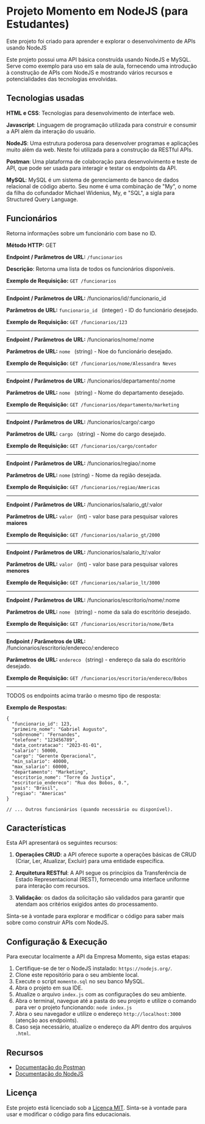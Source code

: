 # Projeto Momento em NodeJS (para Estudantes)

Este projeto foi criado para aprender e explorar o desenvolvimento de APIs usando NodeJS

Este projeto possui uma API básica construída usando NodeJS e MySQL. Serve como exemplo para uso em sala de aula, fornecendo uma introdução à construção de APIs com NodeJS e mostrando vários recursos e potencialidades das tecnologias envolvidas.

## Tecnologias usadas
**HTML e CSS**: Tecnologias para desenvolvimento de interface web.

**Javascript**: Linguagem de programação utilizada para construir e consumir a API além da interação do usuário.

**NodeJS**: Uma estrutura poderosa para desenvolver programas e aplicações muito além da web. Neste foi utilizada para a construção da RESTful APIs.

**Postman**: Uma plataforma de colaboração para desenvolvimento e teste de API, que pode ser usada para interagir e testar os endpoints da API.

**MySQL**: MySQL é um sistema de gerenciamento de banco de dados relacional de código aberto. Seu nome é uma combinação de "My", o nome da filha do cofundador Michael Widenius, My, e "SQL", a sigla para Structured Query Language.

## Funcionários
Retorna informações sobre um funcionário com base no ID.

**Método HTTP:** GET

**Endpoint / Parâmetros de URL:** ```/funcionarios```

**Descrição**: Retorna uma lista de todos os funcionários disponíveis.

**Exemplo de Requisição:** ```GET /funcionarios```

--- 

**Endpoint / Parâmetros de URL:** /funcionarios/id/:funcionario_id

**Parâmetros de URL:** ```funcionario_id ``` (integer) - ID do funcionário desejado.

**Exemplo de Requisição:** ```GET /funcionarios/123```

--- 

**Endpoint / Parâmetros de URL:** /funcionarios/nome/:nome

**Parâmetros de URL:**  ```nome ``` (string) - Noe do funcionário desejado.

**Exemplo de Requisição:** ```GET /funcionarios/nome/Alessandra Neves```

---

**Endpoint / Parâmetros de URL:** /funcionarios/departamento/:nome

**Parâmetros de URL:**  ```nome ``` (string) - Nome do departamento desejado.

**Exemplo de Requisição:** ```GET /funcionarios/departamento/marketing```

--- 

**Endpoint / Parâmetros de URL:** /funcionarios/cargo/:cargo

**Parâmetros de URL:**  ```cargo ``` (string) - Nome do cargo desejado.

**Exemplo de Requisição:** ```GET /funcionarios/cargo/contador```

--- 

**Endpoint / Parâmetros de URL:** /funcionarios/regiao/:nome

**Parâmetros de URL:** `nome` (string) - Nome da região desejada.

**Exemplo de Requisição:** ```GET /funcionarios/regiao/Americas```

--- 

**Endpoint / Parâmetros de URL:** /funcionarios/salario_gt/:valor

**Parâmetros de URL:**  ```valor ``` (int) - valor base para pesquisar valores **maiores**

**Exemplo de Requisição:** ```GET /funcionarios/salario_gt/2000```

--- 

**Endpoint / Parâmetros de URL:** /funcionarios/salario_lt/:valor

**Parâmetros de URL:**  ```valor ``` (int) - valor base para pesquisar valores **menores**

**Exemplo de Requisição:** ```GET /funcionarios/salario_lt/3000```

--- 

**Endpoint / Parâmetros de URL:** /funcionarios/escritorio/nome/:nome

**Parâmetros de URL:**  ```nome ``` (string) - nome da sala do escritório desejado.

**Exemplo de Requisição:** ```GET /funcionarios/escritorio/nome/Beta```

--- 

**Endpoint / Parâmetros de URL:** /funcionarios/escritorio/endereco/:endereco

**Parâmetros de URL:**  ```endereco ``` (string) - endereço da sala do escritório desejado.

**Exemplo de Requisição:** ```GET /funcionarios/escritorio/endereco/Bobos```

--- 

TODOS os endpoints acima trarão o mesmo tipo de resposta: 

**Exemplo de Respostas:**
```
{
  "funcionario_id": 123,
  "primeiro_nome": "Gabriel Augusto",
  "sobrenome": "Fernandes",
  "telefone": "123456789",
  "data_contratacao": "2023-01-01",
  "salario": 50000,
  "cargo": "Gerente Operacional",
  "min_salario": 40000,
  "max_salario": 60000,
  "departamento": "Marketing",
  "escritorio_nome": "Torre da Justiça",
  "escritorio_endereco": "Rua dos Bobos, 0.",
  "pais": "Brasil",
  "regiao": "Americas"
}

// ... Outros funcionários (quando necessário ou disponível).
```
## Características
Esta API apresentará os seguintes recursos:

1. **Operações CRUD**: a API oferece suporte a operações básicas de CRUD (Criar, Ler, Atualizar, Excluir) para uma entidade específica.

2. **Arquitetura RESTful**: A API segue os princípios da Transferência de Estado Representacional (REST), fornecendo uma interface uniforme para interação com recursos.

3. **Validação**: os dados da solicitação são validados para garantir que atendam aos critérios exigidos antes do processamento.

Sinta-se à vontade para explorar e modificar o código para saber mais sobre como construir APIs com NodeJS.

## Configuração & Execução

Para executar localmente a API da Empresa Momento, siga estas etapas:

1. Certifique-se de ter o NodeJS instalado: `https://nodejs.org/`.
2. Clone este repositório para o seu ambiente local.
3. Execute o script `momento.sql` no seu banco MySQL.
4. Abra o projeto em sua IDE.
5. Atualize o arquivo `index.js` com as configurações do seu ambiente.
6. Abra o terminal, navegue até a pasta do seu projeto e utilize o comando para ver o projeto funcionando: `node index.js`
7. Abra o seu navegador e utilize o endereço `http://localhost:3000` (atenção aos endpoints).
8. Caso seja necessário, atualize o endereço da API dentro dos arquivos `.html`.

## Recursos
- [Documentação do Postman](https://learning.postman.com/docs/)
- [Documentação do NodeJS](https://nodejs.org/)

## Licença
Este projeto está licenciado sob a [Licença MIT](LICENSE). Sinta-se à vontade para usar e modificar o código para fins educacionais.